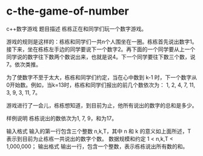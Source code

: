 # c-the-game-of-number
c++数字游戏
题目描述
栋栋正在和同学们玩一个数字游戏。

游戏的规则是这样的：栋栋和同学们一共n个人围坐在一圈。栋栋首先说出数字1。接下来，坐在栋栋左手边的同学要说下一个数字2。再下面的一个同学要从上一个同学说的数字往下数两个数说出来，也就是说4。下一个同学要往下数三个数，说7。依次类推。

为了使数字不至于太大，栋栋和同学们约定，当在心中数到  k-1  时，下一个数字从0开始数。例如，当k=13时，栋栋和同学们报出的前几个数依次为：
1,  2,  4,  7,  11,  3,  9,  3,  11,  7。

游戏进行了一会儿，栋栋想知道，到目前为止，他所有说出的数字的总和是多少。

样例说明
栋栋说出的数依次为1,  7,  9，和为17。

输入格式
输入的第一行包含三个整数  n,k,T，其中  n  和  k  的意义如上面所述，T  表示到目前为止栋栋一共说出的数字个数。 
数据规模和约定
1  <   n,k,T  <   1,000,000；
输出格式
输出一行，包含一个整数，表示栋栋说出所有数的和。
